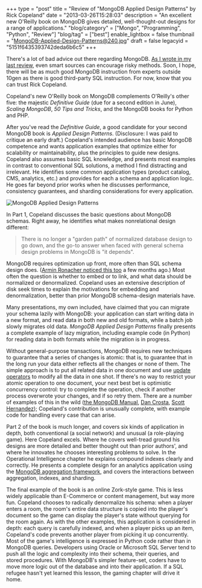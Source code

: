 +++
type = "post"
title = "Review of \"MongoDB Applied Design Patterns\" by Rick Copeland"
date = "2013-03-26T15:28:03"
description = "An excellent new O'Reilly book on MongoDB gives detailed, well-thought-out designs for a range of applications."
"blog/category" = ["Mongo", "Programming", "Python", "Review"]
"blog/tag" = ["best"]
enable_lightbox = false
thumbnail = "MongoDB-Applied-Design-Patterns@240.jpg"
draft = false
legacyid = "5151f6435393742deda6b6c5"
+++

<p>There's a lot of bad advice out there regarding MongoDB. <a href="/blog/building-node-applications-mongodb-backbone/">As I wrote in my last review</a>, even smart sources can encourage risky methods. Soon, I hope, there will be as much good MongoDB instruction from experts outside 10gen as there is good third-party SQL instruction. For now, know that you can trust Rick Copeland.</p>
<p>Copeland's new O'Reilly book on MongoDB complements O'Reilly's other five: the majestic <em>Definitive Guide</em> (due for a second edition in June), <em>Scaling MongoDB</em>, <em>50 Tips and Tricks</em>, and the MongoDB books for Python and PHP.</p>
<p>After you've read the <em>Definitive Guide</em>, a good candidate for your second MongoDB book is <em>Applied Design Patterns</em>. (Disclosure: I was paid to critique an early draft.) Copeland's intended audience has basic MongoDB competence and wants application examples that optimize either for scalability or maintainability, plus the principles to guide new designs. Copeland also assumes basic SQL knowledge, and presents most examples in contrast to conventional SQL solutions, a method I find distracting and irrelevant. He identifies some common application types (product catalog, CMS, analytics, etc.) and provides for each a schema and application logic. He goes far beyond prior works when he discusses performance, consistency guarantees, and sharding considerations for every application.</p>
<p><img style="display:block; margin-left:auto; margin-right:auto;" src="MongoDB-Applied-Design-Patterns.jpg" alt="MongoDB Applied Design Patterns" title="MongoDB-Applied-Design-Patterns.jpg" border="0"   /></p>
<p>In Part 1, Copeland discusses the basic questions about MongoDB schemas. Right away, he identifies what makes nonrelational design different:</p>
<blockquote>
<p>There is no longer a "garden path" of normalized database design to go down, and the go-to answer when faced with general schema design problems in MongoDB is "it depends".</p>
</blockquote>
<p>MongoDB requires optimization up front, more often than SQL schema design does. (<a href="http://lucumr.pocoo.org/2012/12/29/sql-is-agile/">Armin Ronacher noticed this too</a> a few months ago.) Most often the question is whether to embed or to link, and what data should be normalized or denormalized. Copeland uses an extensive description of disk seek times to explain the motivations for embedding and denormalization, better than prior MongoDB schema-design materials have. </p>
<p>Many presentations, my own included, have claimed that you can migrate your schema lazily with MongoDB: your application can start writing data in a new format, and read data in both new and old formats, while a batch job slowly migrates old data. <em>MongoDB Applied Design Patterns</em> finally presents a complete example of lazy migration, including example code (in Python) for reading data in both formats while the migration is in progress.</p>
<p>Without general-purpose transactions, MongoDB requires new techniques to guarantee that a series of changes is atomic: that is, to guarantee that in the long run your data either reflects all the changes or none of them. The simple approach is to put all related data in one document and use <a href="http://docs.mongodb.org/manual/applications/update/#crud-update-update">update operators</a> to modify all the data in one shot. If there's no way to restrict your atomic operation to one document, your next best bet is optimistic concurrency control: try to complete the operation, check if another process overwrote your changes, and if so retry them. There are a number of examples of this in the wild (<a href="http://docs.mongodb.org/manual/tutorial/isolate-sequence-of-operations/">the MongoDB Manual</a>, <a href="http://late.am/post/2011/11/18/ensuring-write-your-own-reads-consistency-in-mongodb">Dan Crosta</a>, <a href="http://code.google.com/p/morphia/wiki/MongoNewsletterArticleDec2010">Scott Hernandez</a>); Copeland's contribution is unusually complete, with example code for handling every case that can arise.</p>
<p>Part 2 of the book is much longer, and covers six kinds of application in depth, both conventional (a social network) and unusual (a role-playing game). Here Copeland excels. Where he covers well-tread ground his designs are more detailed and better thought out than prior authors', and where he innovates he chooses interesting problems to solve. In the Operational Intelligence chapter he explains compound indexes clearly and correctly. He presents a complete design for an analytics application using the <a href="http://docs.mongodb.org/manual/applications/aggregation/">MongoDB aggregation framework</a>, and covers the interactions between aggregation, indexes, and sharding.</p>
<p>The final example of the book is an online Zork-style game. This is less widely applicable than E-Commerce or content management, but way more fun. Copeland chooses to radically denormalize his schema: when a player enters a room, the room's entire data structure is copied into the player's document so the game can display the player's state without querying for the room again. As with the other examples, this application is considered in depth: each query is carefully indexed, and when a player picks up an item, Copeland's code prevents another player from picking it up concurrently. Most of the game's intelligence is expressed in Python code rather than in MongoDB queries. Developers using Oracle or Microsoft SQL Server tend to push all the logic and complexity into their schema, their queries, and stored procedures. With MongoDB's simpler feature-set, coders have to move more logic out of the database and into their application. If a SQL refugee hasn't yet learned this lesson, the gaming chapter will drive it home.</p>
    